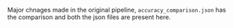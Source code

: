 Major chnages made in the original pipeline, `accuracy_comparison.json` has the comparison and both the json files are present here.
